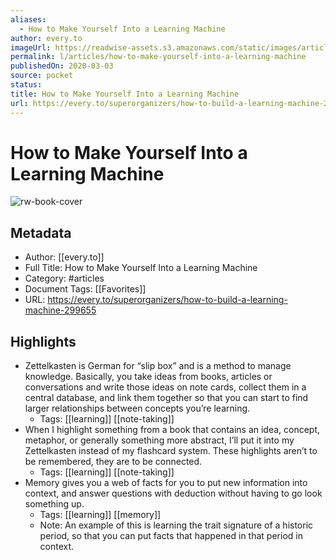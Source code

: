 ```yaml
---
aliases:
  - How to Make Yourself Into a Learning Machine
author: every.to
imageUrl: https://readwise-assets.s3.amazonaws.com/static/images/article0.00998d930354.png
permalink: l/articles/how-to-make-yourself-into-a-learning-machine
publishedOn: 2020-03-03
source: pocket
status: 
title: How to Make Yourself Into a Learning Machine
url: https://every.to/superorganizers/how-to-build-a-learning-machine-299655
---
```

# How to Make Yourself Into a Learning Machine

![rw-book-cover](https://readwise-assets.s3.amazonaws.com/static/images/article0.00998d930354.png)

## Metadata

- Author: [[every.to]]
- Full Title: How to Make Yourself Into a Learning Machine
- Category: #articles
- Document Tags: [[Favorites]]
- URL: https://every.to/superorganizers/how-to-build-a-learning-machine-299655

## Highlights

- Zettelkasten is German for “slip box” and is a method to manage knowledge. Basically, you take ideas from books, articles or conversations and write those ideas on note cards, collect them in a central database, and link them together so that you can start to find larger relationships between concepts you’re learning.
    - Tags: [[learning]] [[note-taking]]
- When I highlight something from a book that contains an idea, concept, metaphor, or generally something more abstract, I’ll put it into my Zettelkasten instead of my flashcard system. These highlights aren’t to be remembered, they are to be connected.
    - Tags: [[learning]] [[note-taking]]
- Memory gives you a web of facts for you to put new information into context, and answer questions with deduction without having to go look something up.
    - Tags: [[learning]] [[memory]]
    - Note: An example of this is learning the trait signature of a historic period, so that you can put facts that happened in that period in context.
